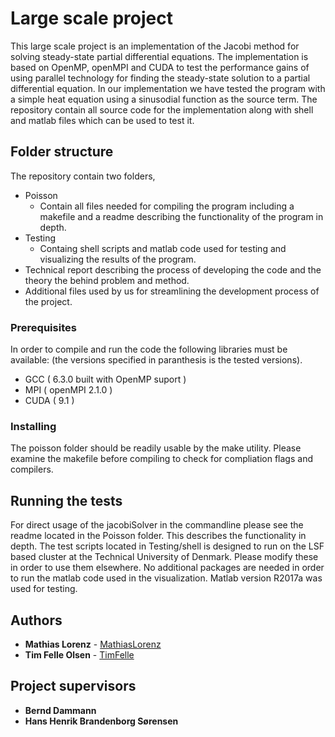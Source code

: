 # Large scale project
This large scale project is an implementation of the Jacobi method for solving 
steady-state partial differential equations. The implementation is based on 
OpenMP, openMPI and CUDA to test the performance gains of using parallel
technology for finding the steady-state solution to a partial differential
equation.
In our implementation we have tested the program with a simple heat equation
using a sinusodial function as the source term. 
The repository contain all source code for the implementation along with shell
and matlab files which can be used to test it.

## Folder structure
The repository contain two folders, 
- Poisson 
	- 	Contain all files needed for compiling the program including 
		a makefile and a readme describing the functionality of the 
		program in depth.
- Testing
	- 	Containg shell scripts and matlab code used for testing and visualizing
		the results of the program.
- Technical report describing the process of developing the code and the theory 
	the behind problem and method.
- Additional files used by us for streamlining the development process of the 
  project.

### Prerequisites
In order to compile and run the code the following libraries must be available: 
(the versions specified in paranthesis is the tested versions).
- GCC	( 6.3.0 built with OpenMP suport )
- MPI   ( openMPI 2.1.0 )
- CUDA  ( 9.1 )

### Installing
The poisson folder should be readily usable by the make utility. Please examine
the makefile before compiling to check for compliation flags and compilers. 

## Running the tests
For direct usage of the jacobiSolver in the commandline please see the 
readme located in the Poisson folder. This describes the functionality in 
depth.
The test scripts located in Testing/shell is designed to run on the LSF based
cluster at the Technical University of Denmark. Please modify these in order to
use them elsewhere. 
No additional packages are needed in order to run the matlab code used in the 
visualization. Matlab version R2017a was used for testing.

## Authors
* **Mathias Lorenz** -  [MathiasLorenz](https://github.com/MathiasLorenz)
* **Tim Felle Olsen** -  [TimFelle](https://github.com/TimFelle)

## Project supervisors
* **Bernd Dammann**
* **Hans Henrik Brandenborg Sørensen**
